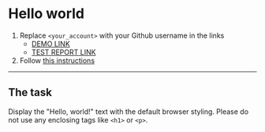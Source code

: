 # Hello world
1. Replace `<your_account>` with your Github username in the links
    - [DEMO LINK](https://<kyrylopyniv>.github.io/layout_hello-world/) <br>
    - [TEST REPORT LINK](https://<kyrylopyniv>.github.io/layout_hello-world/report/html_report/)
2. Follow [this instructions](https://mate-academy.github.io/layout_task-guideline/)
___

## The task 
Display the "Hello, world!" text with the default browser styling. Please do not 
use any enclosing tags like `<h1>` or `<p>`.
